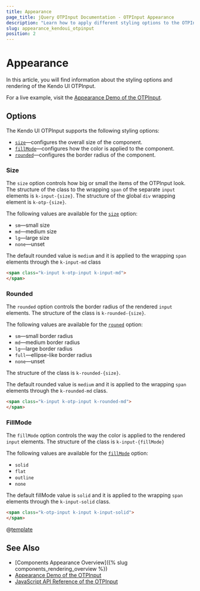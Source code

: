 ```yaml
---
title: Appearance
page_title: jQuery OTPInput Documentation - OTPInput Appearance
description: "Learn how to apply different styling options to the OTPInput component."
slug: appearance_kendoui_otpinput
position: 2
---
```


# Appearance

In this article, you will find information about the styling options and rendering of the Kendo UI OTPInput.

For a live example, visit the [Appearance Demo of the OTPInput](https://demos.telerik.com/kendo-ui/otpinput/appearance).

## Options

The Kendo UI OTPInput supports the following styling options:

- [`size`](#size)—configures the overall size of the component.
- [`fillMode`](#fillmode)—configures how the color is applied to the component.
- [`rounded`](#rounded)—configures the border radius of the component.

### Size

The `size` option controls how big or small the items of the OTPInput look. The structure of the class to the wrapping `span` of the separate `input` elements is `k-input-{size}`. The structure of the global `div` wrapping element is `k-otp-{size}`.

The following values are available for the [`size`](/api/javascript/ui/otpinput/configuration/size) option:

- `sm`—small size
- `md`—medium size
- `lg`—large size
- `none`—unset

The default rounded value is `medium` and it is applied to the wrapping `span` elements through the `k-input-md` class 

```html
<span class="k-input k-otp-input k-input-md">
</span>
```

### Rounded

The `rounded` option controls the border radius of the rendered `input` elements. The structure of the class is `k-rounded-{size}`.

The following values are available for the [`rouned`](/api/javascript/ui/otpinput/configuration/rounded) option:

- `sm`—small border radius
- `md`—medium border radius
- `lg`—large border radius
- `full`—ellipse-like border radius
- `none`—unset

The structure of the class is `k-rounded-{size}`.

The default rounded value is `medium` and it is applied to the wrapping `span` elements through the `k-rounded-md` class.

```html
<span class="k-input k-otp-input k-rounded-md">
</span>
```

### FillMode

The `fillMode` option controls the way the color is applied to the rendered `input` elements. The structure of the class is `k-input-{fillMode}`

The following values are available for the [`fillMode`](/api/javascript/ui/otpinput/configuration/fillmode) option:

- `solid`
- `flat`
- `outline`
- `none`

The default fillMode value is `solid` and it is applied to the wrapping `span` elements through the `k-input-solid` class.

```html
<span class="k-otp-input k-input k-input-solid">
</span>
```

@[template](/_contentTemplates/components-rendering-section.md#components-rendering-section)

## See Also

* [Components Appearance Overview]({% slug components_rendering_overview %})
* [Appearance Demo of the OTPInput](https://demos.telerik.com/kendo-ui/otpinput/appearance)
* [JavaScript API Reference of the OTPInput](/api/javascript/ui/otpinput)
